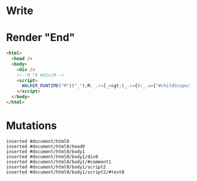 # Write
  <div></div><!--M_*0 #div/0--><script>WALKER_RUNTIME("M")("_");M._.r=[_=>(_.c={0:_.a={"#childScope/1":_.b={}},1:_.b},_.b.el=_._["__tests__/template.marko_0/#div"](_.a),_.c),1,"__tests__/tags/hello-setter.marko_0_el",0];M._.w()</script>


# Render "End"
```html
<html>
  <head />
  <body>
    <div />
    <!--M_*0 #div/0-->
    <script>
      WALKER_RUNTIME("M")("_");M._.r=[_=&gt;(_.c={0:_.a={"#childScope/1":_.b={}},1:_.b},_.b.el=_._["__tests__/template.marko_0/#div"](_.a),_.c),1,"__tests__/tags/hello-setter.marko_0_el",0];M._.w()
    </script>
  </body>
</html>
```

# Mutations
```
inserted #document/html0
inserted #document/html0/head0
inserted #document/html0/body1
inserted #document/html0/body1/div0
inserted #document/html0/body1/#comment1
inserted #document/html0/body1/script2
inserted #document/html0/body1/script2/#text0
```
